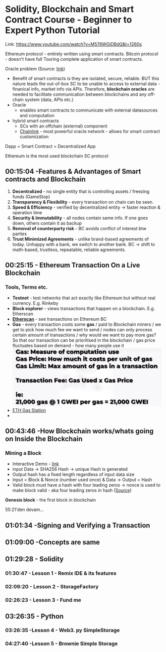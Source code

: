 # Solidity, Blockchain and Smart Contract Course - Beginner to Expert Python Tutorial
Link: https://www.youtube.com/watch?v=M576WGiDBdQ&t=1260s

Ethereum protocol - entirely written using smart contracts.
Bitcoin protocol - doesn't have full Touring complete application of smart contracts.

Oracle problem (Source: [link](https://blog.chain.link/what-is-the-blockchain-oracle-problem/))
- Benefit of smart contracts is they are isolated, secure, reliable. BUT this nature leads the out-of-box SC to be unable to access to external data - finanical info, market info via APIs. Therefore, **blockchain oracles** are needed to facilitate communication between blockchains and any off-chain system (data, APIs etc.)
- Oracle
  - enables smart contracts to communicate with external datasources and computation
- hybrid smart contracts
  - SCs with an offchain (external) component
  - [Chainlink](https://chain.link) - most powerful oracle network - allows for smart contract customization

Dapp = Smart Contract = Decentralized App

Ethereum is the most used blockchain SC protocol

## 00:15:04 -Features & Advantages of Smart contracts and Blockchain
1. **Decentralized** - no single entity that is controlling assets / freezing funds (GameStop)
2. **Transparency & Flexibility** - every transaction on chain can be seen. 
3. **Speed & Efficiency** - verified by decentralized entity -> faster reaction & operation time
4. **Security & Immutability** - all nodes contain same info. If one goes down, others contain it as backup
5. **Removal of counterparty risk** - BC avoids conflict of interest btw parties
6. **Trust Minimized Agreements** - unlike brand-based agreements of today. Unhappy with a bank, we switch to another bank. BC -> shift to math-based, trustless, repeatable, reliable agreements.

## 00:25:15 - Ethereum Transaction On a Live  Blockchain
### Tools, Terms etc.
- **Testnet** - test networks that act exactly like Ethereum but without real currency. E.g. Rinkeby
- **Block explorer** - views transactions that happen on a blockchain. E.g. Etherscan
- **[Etherscan](https://etherscan.io)** - see transactions on Ethereum BC
- **Gas** - every transaction costs some **gas** / paid to Blockchain miners / we get to pick how much fee we want to send / nodes can only process certain amount of transactions / why would we want to pay more gas? So that our transaction can be prioritised in the blockchain / gas price fluctuates based on demand - how many people use it
![](screeenshots/gas.png)
- [ETH Gas Station](https://ethgasstation.info)
- 

## 00:43:46 -How Blockchain works/whats going on Inside the Blockchain
### Mining a Block
- Interactive Demo - [link](https://andersbrownworth.com/blockchain/)
- input Data -> SHA256 Hash -> unique Hash is generated
- Output hash has a fixed length regardless of input data size
- Input = Block & Nonce (number used once) & Data -> Output = Hash
- Valid block must have a hash with four leading zeros -> nonce is used to make block valid - aka four leading zeros in hash ([Source](https://www.javatpoint.com/blockchain-block-hashing#:~:text=The%20four%20leading%20zero%27s%20describes,it%20is%20a%20valid%20block.))

**Genesis block** - the first block in blockchain
 
55:21'den devam...


## 01:01:34 -Signing and Verifying a Transaction



## 01:09:00 -Concepts are same


## 01:29:28 - Solidity
### 01:30:47 -   Lesson 1 - Remix IDE & its features
### 02:09:20 -  Lesson 2 - StorageFactory
### 02:26:23 -  Lesson 3 - Fund me

## 03:26:35 - Python
### 03:26:35 -Lesson 4 - Web3. py SimpleStorage
### 04:27:40 -Lesson 5 - Brownie Simple Storage  






